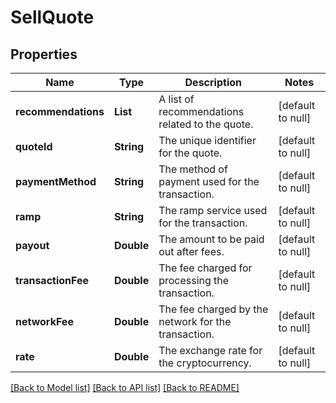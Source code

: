 # SellQuote
## Properties

| Name | Type | Description | Notes |
|------------ | ------------- | ------------- | -------------|
| **recommendations** | **List** | A list of recommendations related to the quote. | [default to null] |
| **quoteId** | **String** | The unique identifier for the quote. | [default to null] |
| **paymentMethod** | **String** | The method of payment used for the transaction. | [default to null] |
| **ramp** | **String** | The ramp service used for the transaction. | [default to null] |
| **payout** | **Double** | The amount to be paid out after fees. | [default to null] |
| **transactionFee** | **Double** | The fee charged for processing the transaction. | [default to null] |
| **networkFee** | **Double** | The fee charged by the network for the transaction. | [default to null] |
| **rate** | **Double** | The exchange rate for the cryptocurrency. | [default to null] |

[[Back to Model list]](../README.md#documentation-for-models) [[Back to API list]](../README.md#documentation-for-api-endpoints) [[Back to README]](../README.md)

